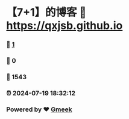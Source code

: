 # 【7+1】的博客 :link: https://qxjsb.github.io 
### :page_facing_up: [1](https://qxjsb.github.io/tag.html) 
### :speech_balloon: 0 
### :hibiscus: 1543 
### :alarm_clock: 2024-07-19 18:32:12 
### Powered by :heart: [Gmeek](https://github.com/Meekdai/Gmeek)
